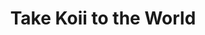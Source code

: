 ---
title: Take Koii to the World
description: Application layer nodes are one of the most-needed commodities in Web3.
image: img/thumbnail.png
sidebar_label: Take Koii to the World
---
